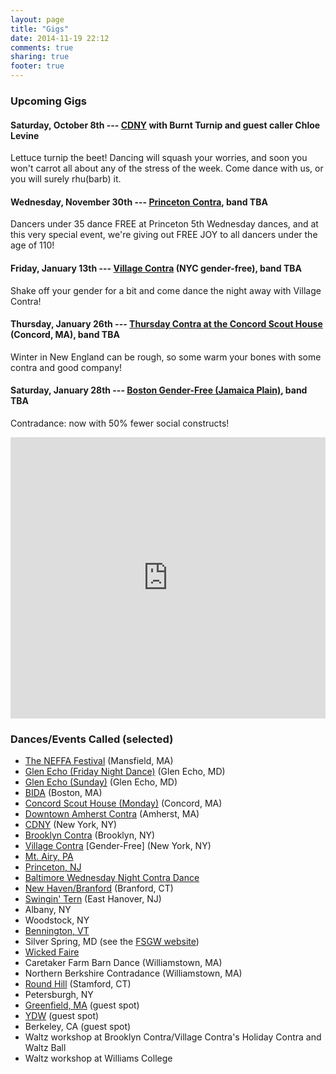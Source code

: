 ```yaml
---
layout: page
title: "Gigs"
date: 2014-11-19 22:12
comments: true
sharing: true
footer: true
---
```

<h3 class="horizline">Upcoming Gigs</h3>

#### Saturday, October 8th --- [CDNY](//cdny.org) with Burnt Turnip and guest caller Chloe Levine
Lettuce turnip the beet! Dancing will squash your worries, and soon you won't carrot all about any of the stress of the week. Come dance with us, or you will surely rhu(barb) it.

#### Wednesday, November 30th --- [Princeton Contra](//princetoncountrydancers.org), band TBA
Dancers under 35 dance FREE at Princeton 5th Wednesday dances, and at this very special event, we're giving out FREE JOY to all dancers under the age of 110!

#### Friday, January 13th --- [Village Contra](///www.villagecontra.org) (NYC gender-free), band TBA
Shake off your gender for a bit and come dance the night away with Village Contra!

#### Thursday, January 26th --- [Thursday Contra at the Concord Scout House](//www.neffa.org/Thurs.html) (Concord, MA), band TBA
Winter in New England can be rough, so some warm your bones with some contra and good company!

#### Saturday, January 28th --- [Boston Gender-Free (Jamaica Plain)](//lcfd.org/jp/), band TBA
Contradance: now with 50% fewer social constructs!

<iframe src="https://www.google.com/calendar/embed?showTitle=0&amp;showPrint=0&amp;showCalendars=0&amp;showTz=0&amp;mode=AGENDA&amp;height=450&amp;wkst=1&amp;bgcolor=%23FFFFFF&amp;src=ujcjbnqd00sm2krhbn2b8vg14k%40group.calendar.google.com&amp;color=%23182C57&amp;ctz=America%2FNew_York" style=" border-width:0 " width="100%" height="450" frameborder="0" scrolling="no"></iframe>

<a id="past"></a>
<h3 class="horizline">Dances/Events Called (selected)</h3>

* [The NEFFA Festival](//www.neffa.org/What_is_Festival.html) (Mansfield, MA)
* [Glen Echo (Friday Night Dance)](//fridaynightdance.org/) (Glen Echo, MD)
* [Glen Echo (Sunday)](//fsgw.org/myorgnet/public.php?Org=fsgw&ProgramID=5&NoTitle=1) (Glen Echo, MD)
* [BIDA](//bidadance.org/) (Boston, MA)
* [Concord Scout House (Monday)](//mondaycontras.com/) (Concord, MA)
* [Downtown Amherst Contra](//amherstcontra.org/Amherst_Contradance/Home.html) (Amherst, MA)
* [CDNY](//cdny.org/) (New York, NY)
* [Brooklyn Contra](//brooklyncontra.wordpress.com/) (Brooklyn, NY)
* [Village Contra](//www.villagecontra.org/) [Gender-Free] (New York, NY)
* [Mt. Airy, PA](//www.thursdaycontra.com/)
* [Princeton, NJ](//princetoncountrydancers.org/)
* [Baltimore Wednesday Night Contra Dance](//www.bfms.org/squarecontra.php)
* [New Haven/Branford](//www.ctcontra.com/nhcd/) (Branford, CT)
* [Swingin' Tern](//folkproject.org/swtern/swtern.shtml) (East Hanover, NJ)
* Albany, NY
* Woodstock, NY
* [Bennington, VT](//www.benningtondance.org/)
* Silver Spring, MD (see the [FSGW website](//fsgw.org/myorgnet/public.php))
* [Wicked Faire](//wickedfaire.com/)
* Caretaker Farm Barn Dance (Williamstown, MA)
* Northern Berkshire Contradance (Williamstown, MA)
* [Round Hill](//www.roundhill.net/) (Stamford, CT)
* Petersburgh, NY
* [Greenfield, MA](//www.guidingstargrange.org/events) (guest spot)
* [YDW](//www.youthdanceweekend.org) (guest spot)
* Berkeley, CA (guest spot)
* Waltz workshop at Brooklyn Contra/Village Contra's Holiday Contra and Waltz Ball
* Waltz workshop at Williams College
